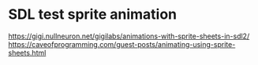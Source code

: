 # SDL test sprite animation

https://gigi.nullneuron.net/gigilabs/animations-with-sprite-sheets-in-sdl2/
https://caveofprogramming.com/guest-posts/animating-using-sprite-sheets.html

